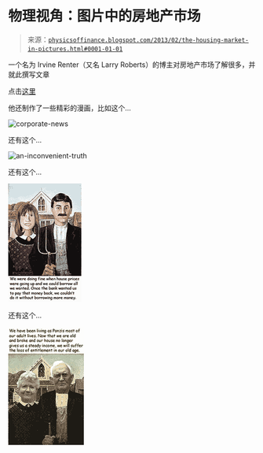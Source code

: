 <!--yml

分类：未分类

日期：2024-05-18 06:58:36

-->

# 物理视角：图片中的房地产市场

> 来源：[`physicsoffinance.blogspot.com/2013/02/the-housing-market-in-pictures.html#0001-01-01`](http://physicsoffinance.blogspot.com/2013/02/the-housing-market-in-pictures.html#0001-01-01)

一个名为 Irvine Renter（又名 Larry Roberts）的博主对房地产市场了解很多，并就此撰写文章

点击[这里](http://ochousingnews.com/)

他还制作了一些精彩的漫画，比如这个...

![](img/5862f94d5addd7595f638e8ec93d8f24.png "corporate-news")

还有这个...

![](img/18c03bb3b183e5963b779d17122e6580.png "an-inconvenient-truth")

还有这个...

![Flickr 上的照片](img/025966f7198de96abe12b297eca1c563.png "Ponzis")

还有这个...

![Flickr 上的照片](img/52d70248eeeaa1fa0b021cb38b8d745d.png "old_ponzis")
